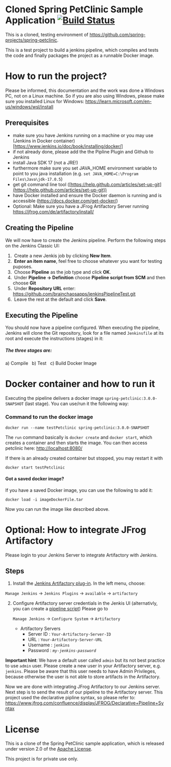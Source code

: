 # Cloned Spring PetClinic Sample Application [![Build Status](https://github.com/spring-projects/spring-petclinic/actions/workflows/maven-build.yml/badge.svg)](https://github.com/spring-projects/spring-petclinic/actions/workflows/maven-build.yml)

This is a cloned, testing environment of https://github.com/spring-projects/spring-petclinic.

This is a test project to build a jenkins pipeline, which compiles and tests the code and finally packages the project as a runnable Docker image.

# How to run the project?

Please be informed, this documentation and the work was done a Windows PC, not on a Linux machine. So if you are also using Windows, please make sure you installed Linux for Windows: https://learn.microsoft.com/en-us/windows/wsl/install


## Prerequisites

- make sure you have Jenkins running on a machine or you may use (Jenkins in Docker container)[https://www.jenkins.io/doc/book/installing/docker/]
- if not already done, please add the the Pipline Plugin and Github to Jenkins
- install Java SDK 17 (not a JRE!)
- furthermore make sure you set JAVA_HOME environment variable to point to you java installation (e.g. `set JAVA_HOME=C:\Program Files\Java\jdk-17.0.5`)
- get git command line tool ([https://help.github.com/articles/set-up-git](https://help.github.com/articles/set-up-git))
- have Docker installed and ensure the Docker daemon is running and is accessible (https://docs.docker.com/get-docker/)
- Optional: Make sure you have a JFrog Artifactory Server running
  https://jfrog.com/de/artifactory/install/
  
## Creating the Pipeline

We will now have to create the Jenkins pipeline. Perform the following steps on the Jenkins Classic UI:

1.  Create a new Jenkis job by clicking **New Item**.
2.  **Enter an item name**, feel free to choose whatever you want for testing puposes.
3.  Choose **Pipeline** as the job type and click **OK**.
4.  Under **Pipeline -> Definition** choose **Pipeline script from SCM** and then choose **Git**
6.  Under **Repository URL** enter: https://github.com/brainchaosapps/jenkinsPipelineTest.git
7.  Leave the rest at the default and click **Save**.

## Executing the Pipeline

You should now have a pipeline configured. When executing the pipeline, Jenkins will clone the Git repository, look for a file named `Jenkinsfile` at its root and execute the instructions (stages) in it:

##### The three stages are:

  a) Compile
  b) Test
  c) Build Docker Image
  
# Docker container and how to run it

Executing the pipeline delivers a docker image `spring-petclinic:3.0.0-SNAPSHOT` (last stage). You can use/run it the following way:

### Command to run the docker image
```
docker run --name testPetclinic spring-petclinic:3.0.0-SNAPSHOT
```

The `run` command basically is `docker create` and `docker start`, which creates a container and then starts the image. You can then access petclinic here: [http://localhost:8080/](http://localhost:8080/)

If there is an already created container but stopped, you may restart it with

```
docker start testPetclinic
```

#### Got a saved docker image?

If you have a saved Docker image, you can use the following to add it:

```
docker load -i imageDockerFile.tar
```

Now you can run the image like described above.

  


# Optional: How to integrate JFrog Artifactory

Please login to your Jenkins Server to integrate Artifactory with Jenkins.

## Steps

1. Install the [Jenkins Artifactory plug-in](https://plugins.jenkins.io/artifactory/). In the left menu, choose:

`Manage Jenkins` -> `Jenkins Plugins` -> `available` -> `artifactory`

2. Configure Artifactory server credentials in the Jenkis UI (alternativly, you can create a [pipeline script](https://www.jfrog.com/confluence/display/JFROG/Declarative+Pipeline+Syntax))
   Please go to
   
   `Manage Jenkins` -> `Configure System` -> `Artifactory`
   
   - Artifactory Servers
      - Server ID : `Your-Artifactory-Server-ID`
      - URL : `Your-Artifactory-Server-URL`
      - Username : `jenkins`
      - Password : *`my-jenkins-password`*
    
**Important hint**: We have a default user called `admin` but its not best practice to use `admin` user. Please create a new user in your Artifactory server, e.g. `jenkins`. Please be aware that this user needs to have Admin Privileges, because otherwise the user is not able to store artifacts in the Artifactory.

Now we are done with integrating JFrog Artifactory to our Jenkins server. Next step is to send the result of our pipeline to the Artifactory server. This project used the declarative pipline syntax, so please refer to: https://www.jfrog.com/confluence/display/JFROG/Declarative+Pipeline+Syntax

# License

This is a clone of the Spring PetClinic sample application, which is released under version 2.0 of the [Apache License](https://www.apache.org/licenses/LICENSE-2.0).

  

This project is for private use only.